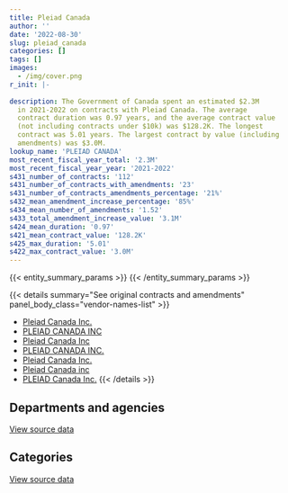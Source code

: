 ```yaml
---
title: Pleiad Canada
author: ''
date: '2022-08-30'
slug: pleiad_canada
categories: []
tags: []
images:
  - /img/cover.png
r_init: |-
  
description: The Government of Canada spent an estimated $2.3M
  in 2021-2022 on contracts with Pleiad Canada. The average
  contract duration was 0.97 years, and the average contract value
  (not including contracts under $10k) was $128.2K. The longest
  contract was 5.01 years. The largest contract by value (including
  amendments) was $3.0M.
lookup_name: 'PLEIAD CANADA'
most_recent_fiscal_year_total: '2.3M'
most_recent_fiscal_year_year: '2021-2022'
s431_number_of_contracts: '112'
s431_number_of_contracts_with_amendments: '23'
s431_number_of_contracts_amendments_percentage: '21%'
s432_mean_amendment_increase_percentage: '85%'
s434_mean_number_of_amendments: '1.52'
s433_total_amendment_increase_value: '3.1M'
s424_mean_duration: '0.97'
s421_mean_contract_value: '128.2K'
s425_max_duration: '5.01'
s422_max_contract_value: '3.0M'
---
```


<script src="/rmarkdown-libs/htmlwidgets/htmlwidgets.js"></script>
<link href="/rmarkdown-libs/datatables-css/datatables-crosstalk.css" rel="stylesheet" />
<script src="/rmarkdown-libs/datatables-binding/datatables.js"></script>
<script src="/rmarkdown-libs/jquery/jquery-3.6.0.min.js"></script>
<link href="/rmarkdown-libs/dt-core-bootstrap/css/dataTables.bootstrap.min.css" rel="stylesheet" />
<link href="/rmarkdown-libs/dt-core-bootstrap/css/dataTables.bootstrap.extra.css" rel="stylesheet" />
<script src="/rmarkdown-libs/dt-core-bootstrap/js/jquery.dataTables.min.js"></script>
<script src="/rmarkdown-libs/dt-core-bootstrap/js/dataTables.bootstrap.min.js"></script>
<link href="/rmarkdown-libs/crosstalk/css/crosstalk.min.css" rel="stylesheet" />
<script src="/rmarkdown-libs/crosstalk/js/crosstalk.min.js"></script>
<script src="/rmarkdown-libs/htmlwidgets/htmlwidgets.js"></script>
<link href="/rmarkdown-libs/datatables-css/datatables-crosstalk.css" rel="stylesheet" />
<script src="/rmarkdown-libs/datatables-binding/datatables.js"></script>
<script src="/rmarkdown-libs/jquery/jquery-3.6.0.min.js"></script>
<link href="/rmarkdown-libs/dt-core-bootstrap/css/dataTables.bootstrap.min.css" rel="stylesheet" />
<link href="/rmarkdown-libs/dt-core-bootstrap/css/dataTables.bootstrap.extra.css" rel="stylesheet" />
<script src="/rmarkdown-libs/dt-core-bootstrap/js/jquery.dataTables.min.js"></script>
<script src="/rmarkdown-libs/dt-core-bootstrap/js/dataTables.bootstrap.min.js"></script>
<link href="/rmarkdown-libs/crosstalk/css/crosstalk.min.css" rel="stylesheet" />
<script src="/rmarkdown-libs/crosstalk/js/crosstalk.min.js"></script>

{{< entity_summary_params >}}
{{< /entity_summary_params >}}

{{< details summary="See original contracts and amendments" panel_body_class="vendor-names-list" >}}
- [Pleiad Canada Inc.](https://search.open.canada.ca/en/ct/?sort=contract_value_f%20desc&page=1&search_text=%22Pleiad%20Canada%20Inc.%22)
- [PLEIAD CANADA INC](https://search.open.canada.ca/en/ct/?sort=contract_value_f%20desc&page=1&search_text=%22PLEIAD%20CANADA%20INC%22)
- [Pleiad Canada Inc](https://search.open.canada.ca/en/ct/?sort=contract_value_f%20desc&page=1&search_text=%22Pleiad%20Canada%20Inc%22)
- [PLEIAD CANADA INC.](https://search.open.canada.ca/en/ct/?sort=contract_value_f%20desc&page=1&search_text=%22PLEIAD%20CANADA%20INC.%22)
- [Pleiad Canada Inc.](https://search.open.canada.ca/en/ct/?sort=contract_value_f%20desc&page=1&search_text=%22Pleiad%20%20Canada%20Inc.%22)
- [Pleiad Canada inc](https://search.open.canada.ca/en/ct/?sort=contract_value_f%20desc&page=1&search_text=%22Pleiad%20Canada%20inc%22)
- [PLEIAD Canada Inc.](https://search.open.canada.ca/en/ct/?sort=contract_value_f%20desc&page=1&search_text=%22PLEIAD%20Canada%20Inc.%22)
{{< /details >}}

## Departments and agencies

<div id="htmlwidget-1" style="width:100%;height:auto;" class="datatables html-widget"></div>
<script type="application/json" data-for="htmlwidget-1">{"x":{"style":"bootstrap","filter":"none","vertical":false,"data":[["<a href=\"/departments/aafc-aac/\">Agriculture and Agri-Food Canada<\/a>","<a href=\"/departments/aandc-aadnc/\">Crown-Indigenous Relations and Northern Affairs Canada<\/a>","<a href=\"/departments/acoa-apeca/\">Atlantic Canada Opportunities Agency<\/a>","<a href=\"/departments/cbsa-asfc/\">Canada Border Services Agency<\/a>","<a href=\"/departments/cfia-acia/\">Canadian Food Inspection Agency<\/a>","<a href=\"/departments/cic/\">Immigration, Refugees and Citizenship Canada<\/a>","<a href=\"/departments/cnsc-ccsn/\">Canadian Nuclear Safety Commission<\/a>","<a href=\"/departments/crtc/\">Canadian Radio-television and Telecommunications Commission<\/a>","<a href=\"/departments/csa-asc/\">Canadian Space Agency<\/a>","<a href=\"/departments/csc-scc/\">Correctional Service of Canada<\/a>","<a href=\"/departments/csps-efpc/\">Canada School of Public Service<\/a>","<a href=\"/departments/dfatd-maecd/\">Global Affairs Canada<\/a>","<a href=\"/departments/dfo-mpo/\">Fisheries and Oceans Canada<\/a>","<a href=\"/departments/dnd-mdn/\">National Defence<\/a>","<a href=\"/departments/ec/\">Environment and Climate Change Canada<\/a>","<a href=\"/departments/elections/\">Elections Canada<\/a>","<a href=\"/departments/esdc-edsc/\">Employment and Social Development Canada<\/a>","<a href=\"/departments/fpcc-cpac/\">Farm Products Council of Canada<\/a>","<a href=\"/departments/hc-sc/\">Health Canada<\/a>","<a href=\"/departments/ic/\">Innovation, Science and Economic Development Canada<\/a>","<a href=\"/departments/isc-sac/\">Indigenous Services Canada<\/a>","<a href=\"/departments/jus/\">Department of Justice Canada<\/a>","<a href=\"/departments/nserc-crsng/\">Natural Sciences and Engineering Research Council of Canada<\/a>","<a href=\"/departments/osfi-bsif/\">Office of the Superintendent of Financial Institutions Canada<\/a>","<a href=\"/departments/pc/\">Parks Canada<\/a>","<a href=\"/departments/psc-cfp/\">Public Service Commission of Canada<\/a>","<a href=\"/departments/pwgsc-tpsgc/\">Public Services and Procurement Canada<\/a>","<a href=\"/departments/ssc-spc/\">Shared Services Canada<\/a>","<a href=\"/departments/tbs-sct/\">Treasury Board of Canada Secretariat<\/a>"],[null,65559.24,null,null,19775,null,126551.81,30640.83,null,null,11073.57,null,11048.88,200043.58,null,31120.61,null,null,46329.81,13403.35,75543.09,null,7688.19,null,null,35111.56,null,20556.22,1053663.46],[100180.32,15360.31,null,null,null,3157.92,112583.12,39321.45,6798.69,null,25651.43,null,null,207646.67,null,null,17358.56,null,29104.02,21132.28,null,5943.94,136580.49,76637.98,null,42693.79,24998.99,null,1261753.47],[179799.9,85793.26,3540.43,24295,null,20320.26,108506.49,null,22131.89,23052,null,123426.91,44573.41,154347.77,19894.46,null,89359.3,147749.72,47180.28,39959.38,null,33377.52,31530.21,114642.88,24172.32,116.65,null,1928.52,1100710.59],[154939.9,13322.5,59673.74,null,null,35999.38,108506.49,null,null,null,null,209647.8,null,113691.73,51788.66,null,56924.49,148316.5,18645,null,null,null,null,114642.88,5433.75,null,37911.5,8184.98,1140809.1]],"container":"<table class=\"table table-striped table-hover row-border order-column display\">\n  <thead>\n    <tr>\n      <th>Department<\/th>\n      <th>2018-2019<\/th>\n      <th>2019-2020<\/th>\n      <th>2020-2021<\/th>\n      <th>2021-2022<\/th>\n    <\/tr>\n  <\/thead>\n<\/table>","options":{"order":[[4,"desc"]],"pageLength":10,"autoWidth":true,"columnDefs":[{"targets":1,"render":"function(data, type, row, meta) {\n    return type !== 'display' ? data : DTWidget.formatCurrency(data, \"$\", 2, 3, \",\", \".\", true, null);\n  }"},{"targets":2,"render":"function(data, type, row, meta) {\n    return type !== 'display' ? data : DTWidget.formatCurrency(data, \"$\", 2, 3, \",\", \".\", true, null);\n  }"},{"targets":3,"render":"function(data, type, row, meta) {\n    return type !== 'display' ? data : DTWidget.formatCurrency(data, \"$\", 2, 3, \",\", \".\", true, null);\n  }"},{"targets":4,"render":"function(data, type, row, meta) {\n    return type !== 'display' ? data : DTWidget.formatCurrency(data, \"$\", 2, 3, \",\", \".\", true, null);\n  }"},{"width":"16%","targets":[1,2,3,4]},{"className":"dt-right","targets":[1,2,3,4]}],"orderClasses":false}},"evals":["options.columnDefs.0.render","options.columnDefs.1.render","options.columnDefs.2.render","options.columnDefs.3.render"],"jsHooks":[]}</script>
<p class="text-right">
<a href="https://github.com/GoC-Spending/contracts-data/tree/main/data/out/vendors/pleiad_canada/summary_by_fiscal_year_by_department.csv" class="source-data-link btn btn-link">View source data</a>
</p>

## Categories

<div id="htmlwidget-2" style="width:100%;height:auto;" class="datatables html-widget"></div>
<script type="application/json" data-for="htmlwidget-2">{"x":{"style":"bootstrap","filter":"none","vertical":false,"data":[["<a href=\"/categories/professional_services/\">Professional services<\/a>","<a href=\"/categories/human_capital/\">Human capital<\/a>"],[1718984.56,29124.64],[2101251.99,25651.43],[2333718.51,106690.64],[2168973.57,109464.82]],"container":"<table class=\"table table-striped table-hover row-border order-column display\">\n  <thead>\n    <tr>\n      <th>Category<\/th>\n      <th>2018-2019<\/th>\n      <th>2019-2020<\/th>\n      <th>2020-2021<\/th>\n      <th>2021-2022<\/th>\n    <\/tr>\n  <\/thead>\n<\/table>","options":{"order":[[4,"desc"]],"dom":"t","pageLength":30,"autoWidth":true,"columnDefs":[{"targets":1,"render":"function(data, type, row, meta) {\n    return type !== 'display' ? data : DTWidget.formatCurrency(data, \"$\", 2, 3, \",\", \".\", true, null);\n  }"},{"targets":2,"render":"function(data, type, row, meta) {\n    return type !== 'display' ? data : DTWidget.formatCurrency(data, \"$\", 2, 3, \",\", \".\", true, null);\n  }"},{"targets":3,"render":"function(data, type, row, meta) {\n    return type !== 'display' ? data : DTWidget.formatCurrency(data, \"$\", 2, 3, \",\", \".\", true, null);\n  }"},{"targets":4,"render":"function(data, type, row, meta) {\n    return type !== 'display' ? data : DTWidget.formatCurrency(data, \"$\", 2, 3, \",\", \".\", true, null);\n  }"},{"width":"16%","targets":[1,2,3,4]},{"className":"dt-right","targets":[1,2,3,4]}],"orderClasses":false,"lengthMenu":[10,25,30,50,100]}},"evals":["options.columnDefs.0.render","options.columnDefs.1.render","options.columnDefs.2.render","options.columnDefs.3.render"],"jsHooks":[]}</script>
<p class="text-right">
<a href="https://github.com/GoC-Spending/contracts-data/tree/main/data/out/vendors/pleiad_canada/summary_by_fiscal_year_by_category.csv" class="source-data-link btn btn-link">View source data</a>
</p>
